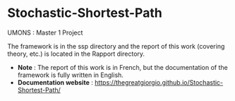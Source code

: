 # Stochastic-Shortest-Path
UMONS : Master 1 Project

The framework is in the ssp directory and the report of this work (covering theory, etc.) is located in the Rapport directory.

- **Note** : The report of this work is in French, but the documentation of the framework is fully written in English.
- **Documentation website** : https://thegreatgiorgio.github.io/Stochastic-Shortest-Path/
